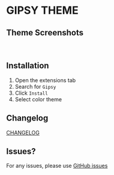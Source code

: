 # GIPSY THEME

## Theme Screenshots

<br>

## Installation

1. Open the extensions tab
2. Search for `Gipsy`
3. Click `Install`
4. Select color theme


## Changelog

[CHANGELOG](./CHANGELOG.md)

## Issues?

For any issues, please use [GitHub issues]()
